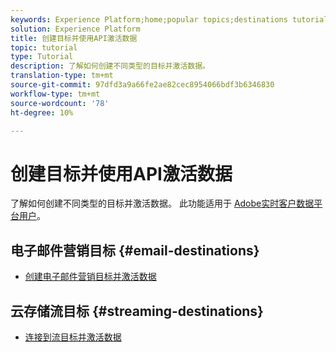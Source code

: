 ```yaml
---
keywords: Experience Platform;home;popular topics;destinations tutorial
solution: Experience Platform
title: 创建目标并使用API激活数据
topic: tutorial
type: Tutorial
description: 了解如何创建不同类型的目标并激活数据。
translation-type: tm+mt
source-git-commit: 97dfd3a9a66fe2ae82cec8954066bdf3b6346830
workflow-type: tm+mt
source-wordcount: '78'
ht-degree: 10%

---
```



# 创建目标并使用API激活数据

了解如何创建不同类型的目标并激活数据。 此功能适用于 [Adobe实时客户数据平台用户](https://docs.adobe.com/content/help/en/experience-platform/rtcdp/overview.html)。

## 电子邮件营销目标 {#email-destinations}

* [创建电子邮件营销目标并激活数据](/help/rtcdp/destinations/email-marketing-api.md)

## 云存储流目标 {#streaming-destinations}

* [连接到流目标并激活数据](/help/rtcdp/destinations/streaming-destinations-api-tutorial.md)
